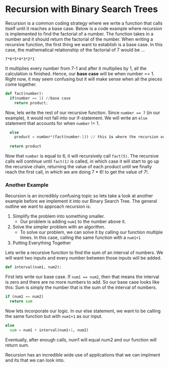 <!--title={Recursion}-->

<!--badges={Algorithms:5,Python:5}-->

# Recursion with Binary Search Trees 

Recursion is a common coding strategy where we write a function that calls itself until it reaches a base case. 
Below is a code example where recursion is implemented to find the factorial of a number. 
The function takes in a number and it should return the factorial of the number. 
When writing a recursive function, the first thing we want to establish is a base case. In this case, the mathematical relationship of the factorial of 7 would be ...
```
7*6*5*4*3*2*1
```
It multiplies every number from 7-1 and after it multiplies by 1, all the calculation is finished. Hence, our **base case** will be when number == 1. 
Right now, it may seem confusing but it will make sense when all the pieces come together. 
``` python
def fact(number): 
  if(number == 1) //base case 
    return product;
```
Now, lets write the rest of our recursive function. Since `number == 7` (in our example), it would not fall into our if-statement. We will write an `else` statement
that accounts for when `number` != 1. 
```python
  else
    product = number*(fact(number-1)) // this is where the recursion occurs
  
  return product
```

Now that `number` is equal to 6, it will recursively call `fact(5)`. The recursive calls will continue until `fact(1)` is called, in which case it will start to go up the recursive chain, returning the value of each product until we finally reach the first call, in which we are doing 7 * 6! to get the value of 7!.


### Another Example
Recursion is an incredibly confusing topic so lets take a look at another example before we implement it into our Binary Search Tree.
The general outline we want to approach recursion is:
1. Simplify the problem into something smaller. 
   - Our problem is adding `num1` to the number above it. 
2. Solve the simpler problem with an algorithm.
   - To solve our problem, we can solve it by calling our function multiple times. 
     In this case, calling the same function with a `num1+1`
3. Putting Everything Together 

Lets write a recursive function to find the sum of an interval of numbers. We will want two inputs and every number between those inputs will be added.
```python
def interval(num1, num2):
```
First lets write our base case. If `num1 == num2`, then that means the interval is zero and there are no more numbers to add. So our base case looks like this:
Sum is simply the number that is the sum of the interval of numbers.
```python
if (num1 == num2)
  return sum
```

Now lets incorporate our logic. In our else statement, we want to be calling the same function but with `num1+1` as our input. 
```python
else
  sum = num1 + interval(num1+1, num2)
```
Eventually, after enough calls, num1 will equal num2 and our function will return sum. 

Recursion has an incredible wide use of applications that we can implment and its that we can look into. 

